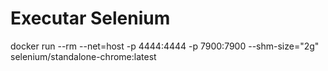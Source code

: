 


# Executar Selenium

docker run --rm --net=host -p 4444:4444 -p 7900:7900 --shm-size="2g" selenium/standalone-chrome:latest